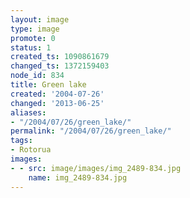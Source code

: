 ```yaml
---
layout: image
type: image
promote: 0
status: 1
created_ts: 1090861679
changed_ts: 1372159403
node_id: 834
title: Green lake
created: '2004-07-26'
changed: '2013-06-25'
aliases:
- "/2004/07/26/green_lake/"
permalink: "/2004/07/26/green_lake/"
tags:
- Rotorua
images:
- - src: image/images/img_2489-834.jpg
    name: img_2489-834.jpg
---
```


